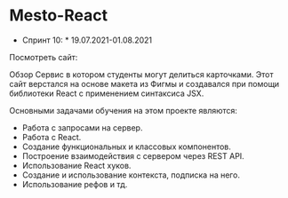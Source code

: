 # Mesto-React

* Спринт 10: *
19.07.2021-01.08.2021

Посмотреть сайт: 

Обзор
Сервис в котором студенты могут делиться карточками. Этот сайт верстался на основе макета из Фигмы и создавался при помощи библиотеки React с применением синтаксиса JSX.

Основными задачами обучения на этом проекте являются:
* Работа с запросами на сервер.
* Работа с React.
* Создание функциональных и классовых компонентов.
* Построение взаимодействия с сервером через REST API.
* Использование React хуков.
* Создание и использование контекста, подписка на него.
* Использование рефов и тд.
